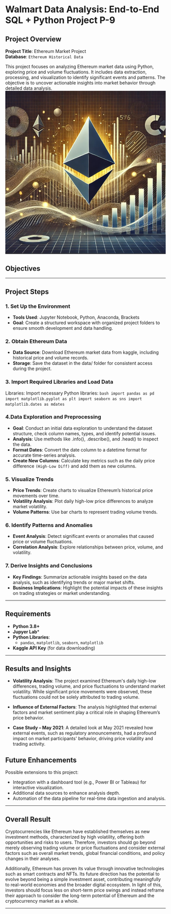 # Walmart Data Analysis: End-to-End SQL + Python Project P-9
## Project Overview

**Project Title**: Ethereum Market Project  
**Database**: `Ethereum Historical Data`

This project focuses on analyzing Ethereum market data using Python, exploring price and volume fluctuations. It includes data extraction, processing, and visualization to identify significant events and patterns. The objective is to uncover actionable insights into market behavior through detailed data analysis.
![](https://github.com/newgjkk/Python_Eth/blob/main/eth_pj_picture.jpg)

## Objectives

---

## Project Steps
### 1. Set Up the Environment
   - **Tools Used**: Jupyter Notebook, Python, Anaconda, Brackets
   - **Goal**: Create a structured workspace with organized project folders to ensure smooth development and data handling.

### 2. Obtain Ethereum Data
   - **Data Source**: Download Ethereum market data from kaggle, including historical price and volume records.
   - **Storage**: Save the dataset in the data/ folder for consistent access during the project.
### 3. Import Required Libraries and Load Data
Libraries: Import necessary Python libraries:
    ```bash
     import pandas as pd
     import matplotlib.pyplot as plt
     import seaborn as sns
     import matplotlib.dates as mdates   
     ```
### 4.Data Exploration and Preprocessing
   - **Goal**: Conduct an initial data exploration to understand the dataset structure, check column names, types, and identify potential issues.
   - **Analysis**: Use methods like .info(), .describe(), and .head() to inspect the data.
   - **Format Dates**: Convert the date column to a datetime format for accurate time-series analysis.
   - **Create New Columns**: Calculate key metrics such as the daily price difference `(High-Low Diff)` and add them as new columns.
   
### 5. Visualize Trends
   - **Price Trends**: Create charts to visualize Ethereum’s historical price movements over time.
   - **Volatility Analysis**: Plot daily high-low price differences to analyze market volatility.
   - **Volume Patterns**: Use bar charts to represent trading volume trends.

### 6. Identify Patterns and Anomalies
   - **Event Analysis**: Detect significant events or anomalies that caused price or volume fluctuations.
   - **Correlation Analysis**: Explore relationships between price, volume, and volatility.

### 7. Derive Insights and Conclusions
   - **Key Findings**: Summarize actionable insights based on the data analysis, such as identifying trends or major market shifts.
   - **Business Implications**: Highlight the potential impacts of these insights on trading strategies or market understanding.
---

## Requirements

- **Python 3.8+**
- **Jupyer Lab***
- **Python Libraries**:
  - `pandas`, `matplotlib`, `seaborn`, `matplotlib`
- **Kaggle API Key** (for data downloading)
---

## Results and Insights
- **Volatility Analysis**: The project examined Ethereum's daily high-low differences, trading volume, and price fluctuations to understand market volatility. While significant price movements were observed, these fluctuations could not be solely attributed to trading volume.

- **Influence of External Factors**: The analysis highlighted that external factors and market sentiment play a critical role in shaping Ethereum’s price behavior.

- **Case Study – May 2021**: A detailed look at May 2021 revealed how external events, such as regulatory announcements, had a profound impact on market participants' behavior, driving price volatility and trading activity.
## Future Enhancements

Possible extensions to this project:
- Integration with a dashboard tool (e.g., Power BI or Tableau) for interactive visualization.
- Additional data sources to enhance analysis depth.
- Automation of the data pipeline for real-time data ingestion and analysis.

---

## Overall Result 

Cryptocurrencies like Ethereum have established themselves as new investment methods, characterized by high volatility, offering both opportunities and risks to users. Therefore, investors should go beyond merely observing trading volume or price fluctuations and consider external factors such as overall market trends, global financial conditions, and policy changes in their analyses.

Additionally, Ethereum has proven its value through innovative technologies such as smart contracts and NFTs. Its future direction has the potential to evolve beyond being a simple investment asset, contributing meaningfully to real-world economies and the broader digital ecosystem. In light of this, investors should focus less on short-term price swings and instead reframe their approach to consider the long-term potential of Ethereum and the cryptocurrency market as a whole.

---
